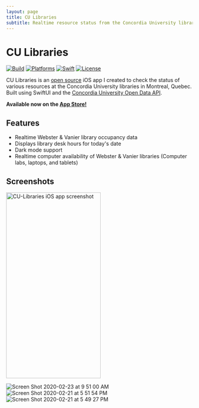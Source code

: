 ```yaml
---
layout: page
title: CU Libraries
subtitle: Realtime resource status from the Concordia University libraries.
---
```


# CU Libraries

[![Build](https://github.com/markjamesm/cu-libraries/workflows/build/badge.svg?branch=master)](https://github.com/markjamesm/cu-libraries/actions) [![Platforms](https://img.shields.io/badge/platforms-iOS-blue.svg)](https://apple.com/ios) [![Swift](https://img.shields.io/badge/Swift-5.1-orange.svg)](https://swift.org) [![License](https://img.shields.io/badge/License-GPL-red.svg)](https://www.gnu.org/licenses/gpl-3.0.en.html)

CU Libraries is an [open source](https://github.com/markjamesm/CU-Libraries) iOS app I created to check the status of various resources at the Concordia University libraries in Montreal, Quebec. Built using SwiftUI and the [Concordia University Open Data API](https://github.com/opendataConcordiaU/documentation). 

__Available now on the [App Store!](https://apps.apple.com/app/id1500109652)__

## Features

* Realtime Webster & Vanier library occupancy data
* Displays library desk hours for today's date
* Dark mode support
* Realtime computer availability of Webster & Vanier libraries (Computer labs, laptops, and tablets)

## Screenshots

<img src="https://user-images.githubusercontent.com/20845425/75114187-002c4700-5622-11ea-99a2-3c853b534e40.png" alt="CU-Libraries iOS app screenshot"
	title="CU Libraries App" width="255" height="500" />

![Screen Shot 2020-02-23 at 9 51 00 AM](https://user-images.githubusercontent.com/20845425/75114187-002c4700-5622-11ea-99a2-3c853b534e40.png)
![Screen Shot 2020-02-21 at 5 51 54 PM](https://user-images.githubusercontent.com/20845425/75078147-db758980-54d2-11ea-9110-26cea3062be2.png)
![Screen Shot 2020-02-21 at 5 49 27 PM](https://user-images.githubusercontent.com/20845425/75078045-83d71e00-54d2-11ea-966a-6e1af8c4296c.png)
